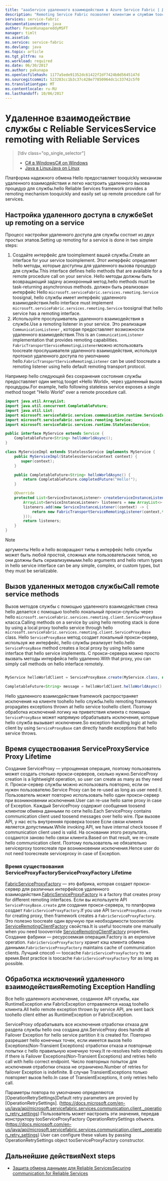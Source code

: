 ```yaml
---
title: "aaaService удаленного взаимодействия в Azure Service Fabric | Документы Microsoft"
description: "Remoting Service Fabric позволяет клиентам и службам toocommunicate при помощи служб с помощью удаленного вызова процедуры."
services: service-fabric
documentationcenter: java
author: PavanKunapareddyMSFT
manager: timlt
ms.assetid: 
ms.service: service-fabric
ms.devlang: java
ms.topic: article
ms.tgt_pltfrm: na
ms.workload: required
ms.date: 06/30/2017
ms.author: pakunapa
ms.openlocfilehash: 1177a5ede91352dc61422f2df7424b0d5645147d
ms.sourcegitcommit: 523283cc1b3c37c428e77850964dc1c33742c5f0
ms.translationtype: MT
ms.contentlocale: ru-RU
ms.lasthandoff: 10/06/2017
---
```

# <a name="service-remoting-with-reliable-services"></a><span data-ttu-id="48558-103">Удаленное взаимодействие службы с Reliable Services</span><span class="sxs-lookup"><span data-stu-id="48558-103">Service remoting with Reliable Services</span></span>
> [!div class="op_single_selector"]
> * [<span data-ttu-id="48558-104">C# в Windows</span><span class="sxs-lookup"><span data-stu-id="48558-104">C# on Windows</span></span>](service-fabric-reliable-services-communication-remoting.md)
> * [<span data-ttu-id="48558-105">Java в Linux</span><span class="sxs-lookup"><span data-stu-id="48558-105">Java on Linux</span></span>](service-fabric-reliable-services-communication-remoting-java.md)
>
>

<span data-ttu-id="48558-106">Платформа надежного обмена Hello предоставляет tooquickly механизм удаленного взаимодействия и легко настроить удаленного вызова процедур для службы.</span><span class="sxs-lookup"><span data-stu-id="48558-106">hello Reliable Services framework provides a remoting mechanism tooquickly and easily set up remote procedure call for services.</span></span>

## <a name="set-up-remoting-on-a-service"></a><span data-ttu-id="48558-107">Настройка удаленного доступа в службе</span><span class="sxs-lookup"><span data-stu-id="48558-107">Set up remoting on a service</span></span>
<span data-ttu-id="48558-108">Процесс настройки удаленного доступа для службы состоит из двух простых этапов.</span><span class="sxs-lookup"><span data-stu-id="48558-108">Setting up remoting for a service is done in two simple steps:</span></span>

1. <span data-ttu-id="48558-109">Создайте интерфейс для tooimplement вашей службы.</span><span class="sxs-lookup"><span data-stu-id="48558-109">Create an interface for your service tooimplement.</span></span> <span data-ttu-id="48558-110">Этот интерфейс определяет hello методы, которые доступны для удаленного вызова процедур для службы.</span><span class="sxs-lookup"><span data-stu-id="48558-110">This interface defines hello methods that are available for a remote procedure call on your service.</span></span> <span data-ttu-id="48558-111">Hello методы должны быть возвращающий задачу асинхронный метод.</span><span class="sxs-lookup"><span data-stu-id="48558-111">hello methods must be task-returning asynchronous methods.</span></span> <span data-ttu-id="48558-112">должен быть реализован интерфейс Hello `microsoft.serviceFabric.services.remoting.Service` toosignal, hello службы имеет интерфейс удаленного взаимодействия.</span><span class="sxs-lookup"><span data-stu-id="48558-112">hello interface must implement `microsoft.serviceFabric.services.remoting.Service` toosignal that hello service has a remoting interface.</span></span>
2. <span data-ttu-id="48558-113">Используйте прослушиватель удаленного взаимодействия в службе.</span><span class="sxs-lookup"><span data-stu-id="48558-113">Use a remoting listener in your service.</span></span> <span data-ttu-id="48558-114">Это реализация `CommunicationListener` , которая предоставляет возможности удаленного взаимодействия.</span><span class="sxs-lookup"><span data-stu-id="48558-114">This is an `CommunicationListener` implementation that provides remoting capabilities.</span></span> <span data-ttu-id="48558-115">`FabricTransportServiceRemotingListener`можно использовать toocreate прослушивателя удаленного взаимодействия, используя протокол удаленного доступа по умолчанию hello.</span><span class="sxs-lookup"><span data-stu-id="48558-115">`FabricTransportServiceRemotingListener` can be used toocreate a remoting listener using hello default remoting transport protocol.</span></span>

<span data-ttu-id="48558-116">Например hello следующей без сохранения состояния службы предоставляет один метод tooget «Hello World», через удаленный вызов процедуры.</span><span class="sxs-lookup"><span data-stu-id="48558-116">For example, hello following stateless service exposes a single method tooget "Hello World" over a remote procedure call.</span></span>

```java
import java.util.ArrayList;
import java.util.concurrent.CompletableFuture;
import java.util.List;
import microsoft.servicefabric.services.communication.runtime.ServiceInstanceListener;
import microsoft.servicefabric.services.remoting.Service;
import microsoft.servicefabric.services.runtime.StatelessService;

public interface MyService extends Service {
    CompletableFuture<String> helloWorldAsync();
}

class MyServiceImpl extends StatelessService implements MyService {
    public MyServiceImpl(StatelessServiceContext context) {
       super(context);
    }

    public CompletableFuture<String> helloWorldAsync() {
        return CompletableFuture.completedFuture("Hello!");
    }

    @Override
    protected List<ServiceInstanceListener> createServiceInstanceListeners() {
        ArrayList<ServiceInstanceListener> listeners = new ArrayList<>();
        listeners.add(new ServiceInstanceListener((context) -> {
            return new FabricTransportServiceRemotingListener(context,this);
        }));
        return listeners;
    }
}
```

> [!NOTE]
> <span data-ttu-id="48558-117">аргументы Hello и hello возвращают типы в интерфейс hello службы может быть любой простой, сложных или пользовательских типов, но они должны быть сериализуемыми.</span><span class="sxs-lookup"><span data-stu-id="48558-117">hello arguments and hello return types in hello service interface can be any simple, complex, or custom types, but they must be serializable.</span></span>
>
>

## <a name="call-remote-service-methods"></a><span data-ttu-id="48558-118">Вызов удаленных методов службы</span><span class="sxs-lookup"><span data-stu-id="48558-118">Call remote service methods</span></span>
<span data-ttu-id="48558-119">Вызов методов службы с помощью удаленного взаимодействия стека hello делается с помощью toohello локальный прокси-службы через hello `microsoft.serviceFabric.services.remoting.client.ServiceProxyBase` класса.</span><span class="sxs-lookup"><span data-stu-id="48558-119">Calling methods on a service by using hello remoting stack is done by using a local proxy toohello service through hello `microsoft.serviceFabric.services.remoting.client.ServiceProxyBase` class.</span></span> <span data-ttu-id="48558-120">Hello `ServiceProxyBase` метод создает локальный прокси-сервер, используя же интерфейс, hello службы реализует hello.</span><span class="sxs-lookup"><span data-stu-id="48558-120">hello `ServiceProxyBase` method creates a local proxy by using hello same interface that hello service implements.</span></span> <span data-ttu-id="48558-121">С прокси-сервера можно просто вызвать методы интерфейса hello удаленно.</span><span class="sxs-lookup"><span data-stu-id="48558-121">With that proxy, you can simply call methods on hello interface remotely.</span></span>

```java

MyService helloWorldClient = ServiceProxyBase.create(MyService.class, new URI("fabric:/MyApplication/MyHelloWorldService"));

CompletableFuture<String> message = helloWorldClient.helloWorldAsync();

```

<span data-ttu-id="48558-122">Hello удаленного взаимодействия framework распространяет исключения на клиенте toohello hello службы.</span><span class="sxs-lookup"><span data-stu-id="48558-122">hello remoting framework propagates exceptions thrown at hello service toohello client.</span></span> <span data-ttu-id="48558-123">Поэтому обработка исключений логику на приветствия клиента с помощью `ServiceProxyBase` может напрямую обрабатывать исключения, которые hello служба вызывает исключение.</span><span class="sxs-lookup"><span data-stu-id="48558-123">So exception-handling logic at hello client by using `ServiceProxyBase` can directly handle exceptions that hello service throws.</span></span>

## <a name="service-proxy-lifetime"></a><span data-ttu-id="48558-124">Время существования ServiceProxy</span><span class="sxs-lookup"><span data-stu-id="48558-124">Service Proxy Lifetime</span></span>
<span data-ttu-id="48558-125">Создание ServiceProxy — упрощенная операция, поэтому пользователь может создать столько прокси-серверов, сколько нужно.</span><span class="sxs-lookup"><span data-stu-id="48558-125">ServiceProxy creation is a lightweight operation, so user can create as many as they need it.</span></span> <span data-ttu-id="48558-126">Прокси-сервер службы можно использовать повторно, если он нужен пользователю.</span><span class="sxs-lookup"><span data-stu-id="48558-126">Service Proxy can be re-used as long as user need it.</span></span> <span data-ttu-id="48558-127">Пользователь может повторно использовать hello один прокси-сервер при возникновении исключения.</span><span class="sxs-lookup"><span data-stu-id="48558-127">User can re-use hello same proxy in case of Exception.</span></span> <span data-ttu-id="48558-128">Каждый ServiceProxy содержит сообщения toosend клиентом обмена данными по сети hello.</span><span class="sxs-lookup"><span data-stu-id="48558-128">Each ServiceProxy contains communication client used toosend messages over hello wire.</span></span> <span data-ttu-id="48558-129">При вызове API, у нас есть внутренняя проверка toosee Если связи клиента является допустимым.</span><span class="sxs-lookup"><span data-stu-id="48558-129">While invoking API, we have internal check toosee if communication client used is valid.</span></span> <span data-ttu-id="48558-130">На основании этого результата, создаются заново hello связи клиента.</span><span class="sxs-lookup"><span data-stu-id="48558-130">Based on that result, we re-create hello communication client.</span></span> <span data-ttu-id="48558-131">Поэтому пользователь не обязательно serviceproxy toorecreate при возникновении исключения.</span><span class="sxs-lookup"><span data-stu-id="48558-131">Hence user do not need toorecreate serviceproxy in case of Exception.</span></span>

### <a name="serviceproxyfactory-lifetime"></a><span data-ttu-id="48558-132">Время существования ServiceProxyFactory</span><span class="sxs-lookup"><span data-stu-id="48558-132">ServiceProxyFactory Lifetime</span></span>
<span data-ttu-id="48558-133">[FabricServiceProxyFactory](https://docs.microsoft.com/en-us/java/api/microsoft.servicefabric.services.remoting.client._fabric_service_proxy_factory) — это фабрика, которая создает прокси-сервер для различных интерфейсов удаленного взаимодействия.</span><span class="sxs-lookup"><span data-stu-id="48558-133">[FabricServiceProxyFactory](https://docs.microsoft.com/en-us/java/api/microsoft.servicefabric.services.remoting.client._fabric_service_proxy_factory) is a factory that creates proxy for different remoting interfaces.</span></span> <span data-ttu-id="48558-134">Если вы используете API `ServiceProxyBase.create` для создания прокси-сервера, то платформа создает `FabricServiceProxyFactory`.</span><span class="sxs-lookup"><span data-stu-id="48558-134">If you use API `ServiceProxyBase.create` for creating proxy, then framework creates a `FabricServiceProxyFactory`.</span></span>
<span data-ttu-id="48558-135">Это полезно toocreate один вручную при необходимости toooverride [ServiceRemotingClientFactory](https://docs.microsoft.com/en-us/java/api/microsoft.servicefabric.services.remoting.client._service_remoting_client_factory) свойства.</span><span class="sxs-lookup"><span data-stu-id="48558-135">It is useful toocreate one manually when you need toooverride [ServiceRemotingClientFactory](https://docs.microsoft.com/en-us/java/api/microsoft.servicefabric.services.remoting.client._service_remoting_client_factory) properties.</span></span>
<span data-ttu-id="48558-136">Создание фабрики — ресурсоемкая операция.</span><span class="sxs-lookup"><span data-stu-id="48558-136">Factory is an expensive operation.</span></span> <span data-ttu-id="48558-137">`FabricServiceProxyFactory` хранит кэш клиента обмена данными.</span><span class="sxs-lookup"><span data-stu-id="48558-137">`FabricServiceProxyFactory` maintains cache of communication clients.</span></span>
<span data-ttu-id="48558-138">Лучший способ — toocache `FabricServiceProxyFactory` то же время.</span><span class="sxs-lookup"><span data-stu-id="48558-138">Best practice is toocache `FabricServiceProxyFactory` for as long as possible.</span></span>

## <a name="remoting-exception-handling"></a><span data-ttu-id="48558-139">Обработка исключений удаленного взаимодействия</span><span class="sxs-lookup"><span data-stu-id="48558-139">Remoting Exception Handling</span></span>
<span data-ttu-id="48558-140">Все hello удаленного исключение, созданное API службы, как RuntimeException или FabricException отправляются назад toohello клиента.</span><span class="sxs-lookup"><span data-stu-id="48558-140">All hello remote exception thrown by service API, are sent back toohello client either as RuntimeException or FabricException.</span></span>

<span data-ttu-id="48558-141">ServiceProxy обрабатывать все исключения отработки отказа для раздела службы hello она создана для.</span><span class="sxs-lookup"><span data-stu-id="48558-141">ServiceProxy does handle all Failover Exception for hello service partition it  is created for.</span></span> <span data-ttu-id="48558-142">Повторно разрешает hello конечных точек, если имеется вызов hello Exceptions(Non-Transient Exceptions) отработки отказа и повторные попытки с hello правильную конечную точку.</span><span class="sxs-lookup"><span data-stu-id="48558-142">It re-resolves hello endpoints if there is Failover Exceptions(Non-Transient Exceptions) and retries hello call with hello correct endpoint.</span></span> <span data-ttu-id="48558-143">Число повторных попыток для исключения отработки отказа не ограничено.</span><span class="sxs-lookup"><span data-stu-id="48558-143">Number of retries for failover Exception is indefinite.</span></span>
<span data-ttu-id="48558-144">В случае TransientExceptions только повторяет вызов hello.</span><span class="sxs-lookup"><span data-stu-id="48558-144">In case of TransientExceptions, it only retries hello call.</span></span>

<span data-ttu-id="48558-145">Параметры повтора по умолчанию определяются [OperationRetrySettings]</span><span class="sxs-lookup"><span data-stu-id="48558-145">Default retry parameters are provied by [OperationRetrySettings].</span></span> <span data-ttu-id="48558-146">(https://docs.microsoft.com/en-us/java/api/microsoft.servicefabric.services.communication.client._operation_retry_settings) Пользователь может настроить эти значения, передав конструктору tooServiceProxyFactory OperationRetrySettings объекта.</span><span class="sxs-lookup"><span data-stu-id="48558-146">(https://docs.microsoft.com/en-us/java/api/microsoft.servicefabric.services.communication.client._operation_retry_settings) User can configure these values by passing OperationRetrySettings object tooServiceProxyFactory constructor.</span></span>

## <a name="next-steps"></a><span data-ttu-id="48558-147">Дальнейшие действия</span><span class="sxs-lookup"><span data-stu-id="48558-147">Next steps</span></span>
* [<span data-ttu-id="48558-148">Защита обмена данными для Reliable Services</span><span class="sxs-lookup"><span data-stu-id="48558-148">Securing communication for Reliable Services</span></span>](service-fabric-reliable-services-secure-communication.md)
